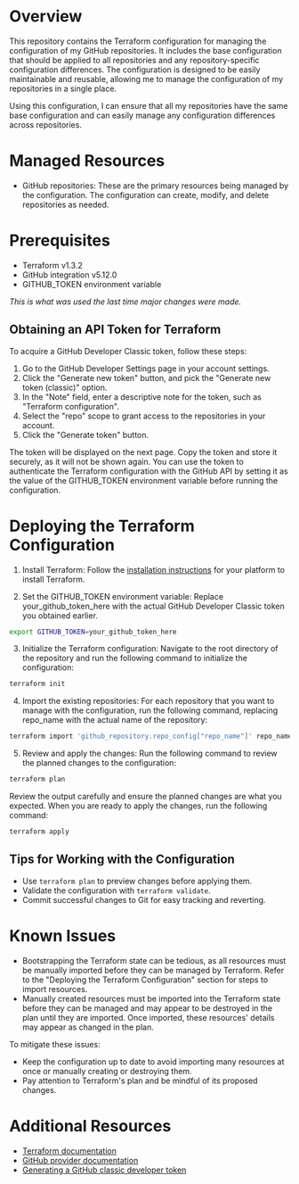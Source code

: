 # Overview

This repository contains the Terraform configuration for managing the configuration of my GitHub repositories. It includes the base configuration that should be applied to all repositories and any repository-specific configuration differences. The configuration is designed to be easily maintainable and reusable, allowing me to manage the configuration of my repositories in a single place.

Using this configuration, I can ensure that all my repositories have the same base configuration and can easily manage any configuration differences across repositories.

# Managed Resources

- GitHub repositories: These are the primary resources being managed by the configuration. The configuration can create, modify, and delete repositories as needed.

# Prerequisites

- Terraform v1.3.2
- GitHub integration v5.12.0
- GITHUB_TOKEN environment variable

_This is what was used the last time major changes were made._

## Obtaining an API Token for Terraform

To acquire a GitHub Developer Classic token, follow these steps:

1. Go to the GitHub Developer Settings page in your account settings.
2. Click the "Generate new token" button, and pick the "Generate new token (classic)" option.
3. In the "Note" field, enter a descriptive note for the token, such as "Terraform configuration".
4. Select the "repo" scope to grant access to the repositories in your account.
5. Click the "Generate token" button.

The token will be displayed on the next page. Copy the token and store it securely, as it will not be shown again. You can use the token to authenticate the Terraform configuration with the GitHub API by setting it as the value of the GITHUB_TOKEN environment variable before running the configuration.

# Deploying the Terraform Configuration

1. Install Terraform: Follow the [installation instructions](https://www.terraform.io/downloads.html) for your platform to install Terraform.

2. Set the GITHUB_TOKEN environment variable: Replace your_github_token_here with the actual GitHub Developer Classic token you obtained earlier.
```bash
export GITHUB_TOKEN=your_github_token_here
```

3. Initialize the Terraform configuration: Navigate to the root directory of the repository and run the following command to initialize the configuration:
```bash
terraform init
```

4. Import the existing repositories: For each repository that you want to manage with the configuration, run the following command, replacing repo_name with the actual name of the repository:
```bash
terraform import 'github_repository.repo_config["repo_name"]' repo_name
```

5. Review and apply the changes: Run the following command to review the planned changes to the configuration:
```bash
terraform plan
```

Review the output carefully and ensure the planned changes are what you expected. When you are ready to apply the changes, run the following command:
```bash
terraform apply
```

## Tips for Working with the Configuration

- Use `terraform plan` to preview changes before applying them.
- Validate the configuration with `terraform validate`.
- Commit successful changes to Git for easy tracking and reverting.

# Known Issues

- Bootstrapping the Terraform state can be tedious, as all resources must be manually imported before they can be managed by Terraform. Refer to the "Deploying the Terraform Configuration" section for steps to import resources.
- Manually created resources must be imported into the Terraform state before they can be managed and may appear to be destroyed in the plan until they are imported. Once imported, these resources' details may appear as changed in the plan.

To mitigate these issues:

- Keep the configuration up to date to avoid importing many resources at once or manually creating or destroying them.
- Pay attention to Terraform's plan and be mindful of its proposed changes.


# Additional Resources

- [Terraform documentation](https://www.terraform.io/docs/index.html)
- [GitHub provider documentation](https://www.terraform.io/docs/providers/github/index.html)
- [Generating a GitHub classic developer token](https://docs.github.com/en/authentication/keeping-your-account-and-data-secure/creating-a-personal-access-token#creating-a-personal-access-token-classic)

